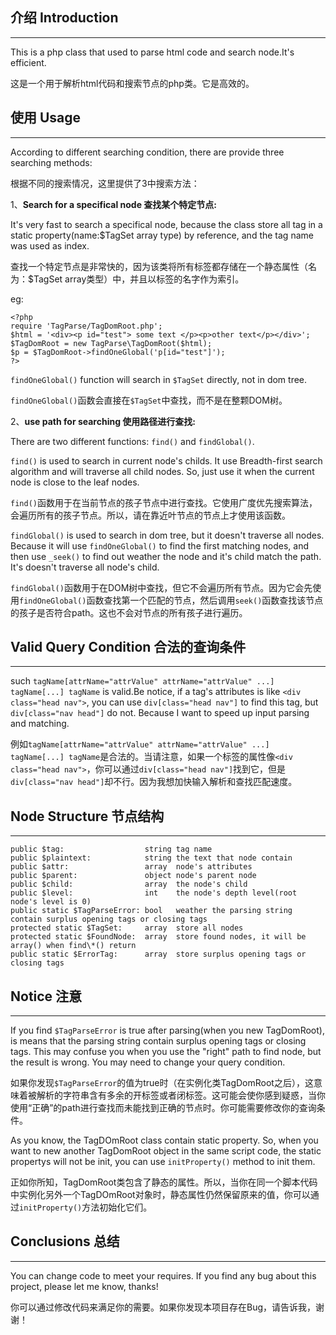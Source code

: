 ## 介绍 Introduction
- - -
This is a php class that used to parse html code and search node.It's efficient.

这是一个用于解析html代码和搜索节点的php类。它是高效的。

## 使用 Usage
- - -
According to different searching condition, there are provide three searching methods:

根据不同的搜索情况，这里提供了3中搜索方法：

1、**Search for a specifical node 查找某个特定节点:**

It's very fast to search a specifical node, because the class store all tag in a static property(name:$TagSet array type) by reference, and the tag name was used as index.

查找一个特定节点是非常快的，因为该类将所有标签都存储在一个静态属性（名为：$TagSet array类型）中，并且以标签的名字作为索引。

eg:
~~~
<?php
require 'TagParse/TagDomRoot.php';
$html = '<div><p id="test"> some text </p><p>other text</p></div>';
$TagDomRoot = new TagParse\TagDomRoot($html);
$p = $TagDomRoot->findOneGlobal('p[id="test"]');
?>
~~~

`findOneGlobal()` function will search in `$TagSet` directly, not in dom tree.

`findOneGlobal()`函数会直接在`$TagSet`中查找，而不是在整颗DOM树。

2、**use path for searching 使用路径进行查找:**

There are two different functions: `find()` and `findGlobal()`.

`find()` is used to search in current node's childs. It use Breadth-first search algorithm and will traverse all child nodes. So, just use it when the current node is close to the leaf nodes.

`find()`函数用于在当前节点的孩子节点中进行查找。它使用广度优先搜索算法，会遍历所有的孩子节点。所以，请在靠近叶节点的节点上才使用该函数。

`findGlobal()` is used to search in dom tree, but it doesn't traverse all nodes. Because it will use `findOneGlobal()` to find the first matching nodes, and then use `_seek()` to find out weather the node and it's child match the path. It's doesn't traverse all node's child.

`findGlobal()`函数用于在DOM树中查找，但它不会遍历所有节点。因为它会先使用`findOneGlobal()`函数查找第一个匹配的节点，然后调用`seek()`函数查找该节点的孩子是否符合path。这也不会对节点的所有孩子进行遍历。

## Valid Query Condition 合法的查询条件
- - -
such `tagName[attrName="attrValue" attrName="attrValue" ...] tagName[...] tagName` is valid.Be notice, if a tag's attributes is like `<div class="head nav">`, you can use `div[class="head nav"]` to find this tag, but `div[class="nav head"]` do not. Because I want to speed up input parsing and matching.

例如`tagName[attrName="attrValue" attrName="attrValue" ...] tagName[...] tagName`是合法的。当请注意，如果一个标签的属性像`<div class="head nav">`，你可以通过`div[class="head nav"]`找到它，但是`div[class="nav head"]`却不行。因为我想加快输入解析和查找匹配速度。

## Node Structure 节点结构
- - -
~~~
public $tag:                  string tag name
public $plaintext:            string the text that node contain
public $attr:                 array  node's attributes
public $parent:               object node's parent node
public $child:                array  the node's child
public $level:                int    the node's depth level(root node's level is 0)
public static $TagParseError: bool   weather the parsing string contain surplus opening tags or closing tags 
protected static $TagSet:     array  store all nodes
protected static $FoundNode:  array  store found nodes, it will be array() when find\*() return
public static $ErrorTag:      array  store surplus opening tags or closing tags
~~~

## Notice 注意
- - -
If you find `$TagParseError` is true after parsing(when you new TagDomRoot), is means that the parsing string contain surplus opening tags or closing tags. This may confuse you when you use the "right" path to find node, but the result is wrong. You may need to change your query condition.

如果你发现`$TagParseError`的值为true时（在实例化类TagDomRoot之后），这意味着被解析的字符串含有多余的开标签或者闭标签。这可能会使你感到疑惑，当你使用“正确”的path进行查找而未能找到正确的节点时。你可能需要修改你的查询条件。

As you know, the TagDOmRoot class contain static property. So, when you want to new another TagDomRoot object in the same script code, the static propertys will not be init, you can use `initProperty()` method to init them.

正如你所知，TagDomRoot类包含了静态的属性。所以，当你在同一个脚本代码中实例化另外一个TagDOmRoot对象时，静态属性仍然保留原来的值，你可以通过`initProperty()`方法初始化它们。

## Conclusions 总结
- - -
You can change code to meet your requires.  If you find any bug about this project, please let me know, thanks!

你可以通过修改代码来满足你的需要。如果你发现本项目存在Bug，请告诉我，谢谢！

